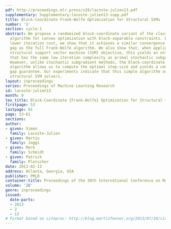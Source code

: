```yaml
---
pdf: http://proceedings.mlr.press/v28/lacoste-julien13.pdf
supplementary: Supplementary:lacoste-julien13-supp.pdf
title: Block-Coordinate Frank-Wolfe Optimization for Structural SVMs
number: '1'
section: cycle-1
abstract: We propose a randomized block-coordinate variant of the classic Frank-Wolfe
  algorithm for convex optimization with block-separable constraints. Despite its
  lower iteration cost, we show that it achieves a similar convergence rate in duality
  gap as the full Frank-Wolfe algorithm. We also show that, when applied to the dual
  structural support vector machine (SVM) objective, this yields an online algorithm
  that has the same low iteration complexity as primal stochastic subgradient methods.
  However, unlike stochastic subgradient methods, the block-coordinate Frank-Wolfe
  algorithm allows us to compute the optimal step-size and yields a computable duality
  gap guarantee. Our experiments indicate that this simple algorithm outperforms competing
  structural SVM solvers.
layout: inproceedings
series: Proceedings of Machine Learning Research
id: lacoste-julien13
month: 0
tex_title: Block-Coordinate {Frank-Wolfe} Optimization for Structural {SVMs}
firstpage: 53
lastpage: 61
page: 53-61
sections: 
author:
- given: Simon
  family: Lacoste-Julien
- given: Martin
  family: Jaggi
- given: Mark
  family: Schmidt
- given: Patrick
  family: Pletscher
date: 2013-02-13
address: Atlanta, Georgia, USA
publisher: PMLR
container-title: Proceedings of the 30th International Conference on Machine Learning
volume: '28'
genre: inproceedings
issued:
  date-parts:
  - 2013
  - 2
  - 13
# Format based on citeproc: http://blog.martinfenner.org/2013/07/30/citeproc-yaml-for-bibliographies/
---
```

